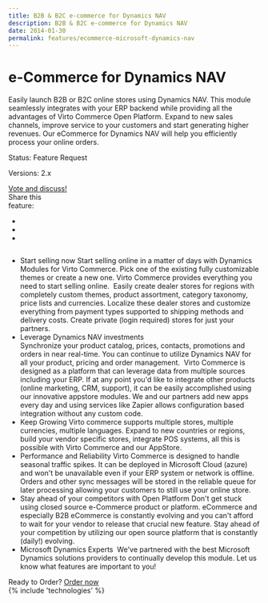 ```yaml
---
title: B2B & B2C e-commerce for Dynamics NAV
description: B2B & B2C e-commerce for Dynamics NAV
date: 2014-01-30
permalink: features/ecommerce-microsoft-dynamics-nav
---
```

<div class="features">
	<div class="responsive">
		<h1 class="title">e-Commerce for Dynamics NAV</h1>
	</div>
	<div class="features-content clearfix">
		<div class="responsive">
			<div class="feature-descr">
				Easily launch B2B or B2C online stores using Dynamics NAV. This module seamlessly integrates with your ERP backend while providing all the
				advantages of Virto Commerce Open Platform. Expand to new sales channels, improve service to your customers and start generating higher revenues. Our eCommerce for Dynamics NAV will help you efficiently process your online orders.
			</div>
		</div>
	</div>
	<div class="features-meta clearfix">
		<div class="responsive">
			<div class="column">
				<div class="feature-info">
					<p>Status: Feature Request</p>
					<p>Versions: 2.x</p>
				</div>
				<a class="button white large" href="http://help.virtocommerce.com/support/discussions/topics/4000320958" target="_blank">Vote and discuss!</a>
			</div>
			<div class="column">
				<div class="feauture-soc">
					<span class="feauture-soc_name">Share this <br>feature:</span>
					<ul class="list __inline __socials">
						<li class="list-item">
							<a target="_blank" href="http://twitter.com/share?url=https://virtocommerce.com/features/ecommerce-microsoft-dynamics-nav"></a>
						</li>
						<li class="list-item fb">
							<a target="_blank" href="//www.facebook.com/sharer.php?u=https://virtocommerce.com/features/ecommerce-microsoft-dynamics-nav"></a>
						</li>
						<li class="list-item ln">
							<a target="_blank" href="http://www.linkedin.com/company/virtoway/virto-commerce-788516/product?trk=biz_product"></a>
						</li>
					</ul>
				</div>
			</div>
		</div>
	</div>
	<div class="features-list __responsive">
		<ul class="list">
			<li class="list-item">
				<span class="title">Start selling now</span>
				<span class="descr">
					Start selling online in a matter of days with Dynamics Modules for Virto Commerce. Pick one of the existing fully customizable themes or create a new one. Virto Commerce provides everything you need to start selling online.
				</span>
				<img alt="" src="../assets/images/dynamics/feature3.png">
				<span class="descr">
					Easily create dealer stores for regions with completely custom themes, product assortment, category taxonomy, price lists and currencies. Localize these dealer stores and customize everything from payment types supported to shipping methods and delivery costs.
				</span>
				<span class="descr">
					Create private (login required) stores for just your partners.
				</span>
			</li>
			<li class="list-item">
				<div class="title">Leverage Dynamics NAV investments</div>
				<span class="descr">
					Synchronize your product catalog, prices, contacts, promotions and orders in near real-time. You can continue to utilize Dynamics NAV for all your product, pricing and order management.
				</span>
				<img alt="" src="../assets/images/dynamics/feature1.jpg">
				<span class="descr">
					Virto Commerce is designed as a platform that can leverage data from multiple sources including your ERP. If at any point you'd like to integrate other products (online marketing, CRM, support), it can be easily accomplished using our innovative appstore modules. We and our partners add new apps every day and using services like Zapier allows configuration based integration without any custom code.
				</span>
			</li>
			<li class="list-item">
				<span class="title">Keep Growing</span>
				<span class="descr">
					Virto commerce supports multiple stores, multiple currencies, multiple languages. Expand to new countries or regions, build your vendor specific stores, integrate POS systems, all this is possible with Virto Commerce and our AppStore. 
				</span>
			</li>
			<li class="list-item">
				<span class="title">Performance and Reliability</span>
				<span class="descr">
					Virto Commerce is designed to handle seasonal traffic spikes. It can be deployed in Microsoft Cloud (azure) and won't be unavailable even if your ERP system or network is offline. Orders and other sync messages will be stored in the reliable queue for later processing allowing your customers to still use your online store.
				</span>
			</li>
			<li class="list-item">
				<span class="title">Stay ahead of your competitors with Open Platform</span>
				<span class="descr">
					Don't get stuck using closed source e-Commerce product or platform. eCommerce and especially B2B eCommerce is constantly evolving and you can't afford to wait for your vendor to release that crucial new feature. Stay ahead of your competition by utilizing our open source platform that is constantly (daily!) evolving.
				</span>
			</li>
			<li class="list-item">
				<span class="title">Microsoft Dynamics Experts</span>
				<img alt="" src="../assets/images/dynamics/e-commerce-for-Dynamics-NAV.png">
				<span class="descr">
					We've partnered with the best Microsoft Dynamics solutions providers to continually develop this module. Let us know what features are important to you!
				</span>                    
			</li>
		</ul>
	</div>
</div>
<div class="try-it">
	<span class="try-it-text">Ready to Order?</span> <a class="button fill" href="/contact-us">Order now</a>
</div>
{% include 'technologies' %}
